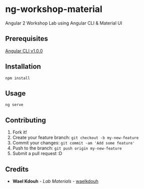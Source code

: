 # ng-workshop-material

Angular 2 Workshop Lab using Angular CLI & Material UI

## Prerequisites

[Angular CLI v1.0.0](https://cli.angular.io/)

## Installation

`npm install`

## Usage

`ng serve`

## Contributing

1. Fork it!
2. Create your feature branch: `git checkout -b my-new-feature`
3. Commit your changes: `git commit -am 'Add some feature'`
4. Push to the branch: `git push origin my-new-feature`
5. Submit a pull request :D

## Credits

* **Wael Kdouh** - *Lab Materials* - [waelkdouh](https://github.com/waelkdouh)
